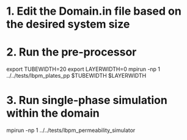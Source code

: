 # 1. Edit the Domain.in file based on the desired system size


# 2. Run the pre-processor 
export TUBEWIDTH=20
export LAYERWIDTH=0
mpirun -np 1 ../../tests/lbpm_plates_pp $TUBEWIDTH $LAYERWIDTH


# 3. Run single-phase simulation within the domain
mpirun -np 1 ../../tests/lbpm_permeability_simulator
